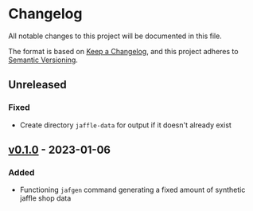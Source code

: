 # Changelog

All notable changes to this project will be documented in this file.

The format is based on [Keep a Changelog](https://keepachangelog.com/en/1.0.0/),
and this project adheres to [Semantic Versioning](https://semver.org/spec/v2.0.0.html).

## Unreleased

### Fixed

- Create directory `jaffle-data` for output if it doesn't already exist

## [v0.1.0](https://github.com/dbt-labs/jaffle-shop-generator/releases/tag/v0.1.0) - 2023-01-06

### Added

- Functioning `jafgen` command generating a fixed amount of synthetic jaffle shop data
